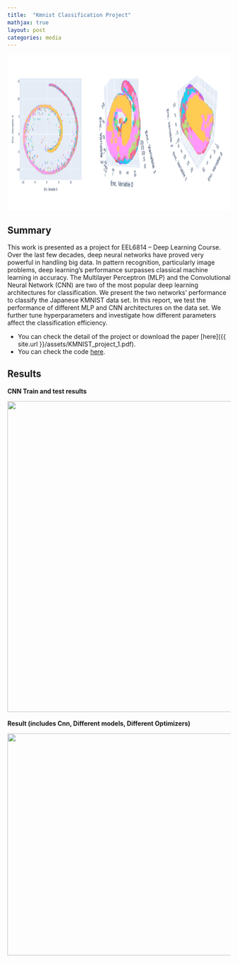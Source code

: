 ```yaml
---
title:  "Kmnist Classification Project"
mathjax: true
layout: post
categories: media
---
```


<img src="https://github.com/GijungLee/Kmnist_AutoEncoder_Project/raw/main/data/Picture1.png" width="1000" height="350">


## Summary

This work is presented as a project for EEL6814 – Deep Learning Course. Over the last few decades, deep neural networks have proved very powerful in handling big data. In pattern recognition, particularly image problems, deep learning’s performance surpasses classical machine learning in accuracy. The Multilayer Perceptron (MLP) and the Convolutional Neural Network (CNN) are two of the most popular deep learning architectures for classification. We present the two networks’ performance to classify the Japanese KMNIST data set. In this report, we test the performance of different MLP and CNN architectures on the data set. We further tune hyperparameters and investigate how different parameters affect the classification efficiency.
- You can check the detail of the project or download the paper [here]({{ site.url }}/assets/KMNIST_project_1.pdf).
- You can check the code [here](https://github.com/GijungLee/Kmnist_Project).

## Results

**CNN Train and test results**

<img src="/data/Picture1.png" width="1000" height="700">

**Result (includes Cnn, Different models, Different Optimizers)**

<img src="/data/Picture2.png" width="1000" height="500">
